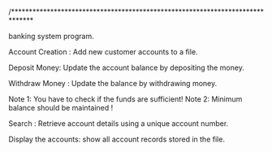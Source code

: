 /******************************************************************************

banking system program.

Account Creation : Add new customer accounts to a file.

Deposit Money: Update the account balance by depositing the money.

Withdraw Money : Update the balance by withdrawing money.

Note 1: You have to check if the funds are sufficient!
Note 2: Minimum balance should be maintained !


Search : Retrieve account details using a unique account number.

Display the accounts: show all account records stored in the file.
